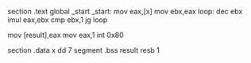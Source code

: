 section .text
	global _start
_start:
mov eax,[x]
mov ebx,eax
loop:
dec ebx
imul eax,ebx
cmp ebx,1
jg loop

mov [result],eax
mov eax,1
int 0x80


section .data
x dd 7
segment .bss
result resb 1
